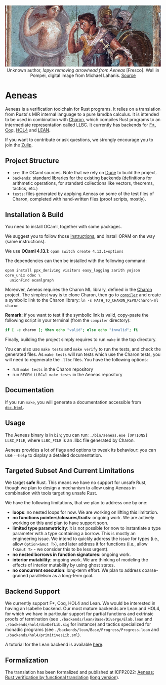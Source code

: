 <p><div style="text-align: center">
<img src="static/Aeneas.jpg"
     alt="Iapyx removing arrowhead from Aeneas" title="Iapyx removing arrowhead from Aeneas"
     style=""/>
<figcaption>
Unknown author, <i>Iapyx removing arrowhead from Aeneas</i> [Fresco].
Wall in Pompei, digital image from Michael Lahanis.
<a href="https://commons.wikimedia.org/w/index.php?curid=1357010">Source</a>
</figcaption>
</div></p>

# Aeneas

Aeneas is a verification toolchain for Rust programs.  It relies on a translation from Rusts's MIR
internal language to a pure lamdba calculus.  It is intended to be used in combination with
[Charon](https://github.com/AeneasVerif/charon), which compiles Rust programs to an intermediate
representation called LLBC. It currently has backends for [F\*](https://www.fstar-lang.org),
[Coq](https://coq.inria.fr/), [HOL4](https://hol-theorem-prover.org/) and [LEAN](https://leanprover.github.io/).

If you want to contribute or ask questions, we strongly encourage you to join the [Zulip](https://aeneas-verif.zulipchat.com/).

## Project Structure

- `src`: the OCaml sources. Note that we rely on [Dune](https://github.com/ocaml/dune)
  to build the project.
- `backends`: standard libraries for the existing backends (definitions for
   arithmetic operations, for standard collections like vectors, theorems, tactics, etc.)
- `tests`: files generated by applying Aeneas on some of the test files of Charon,
  completed with hand-written files (proof scripts, mostly).

## Installation & Build

You need to install OCaml, together with some packages.

We suggest you to follow those [instructions](https://ocaml.org/docs/install.html),
and install OPAM on the way (same instructions).

We use **OCaml 4.13.1**: `opam switch create 4.13.1+options`

The dependencies can then be installed with the following command:

```
opam install ppx_deriving visitors easy_logging zarith yojson core_unix odoc \
  unionFind ocamlgraph
```

Moreover, Aeneas requires the Charon ML library, defined in the
[Charon](https://github.com/AeneasVerif/charon) project.
The simplest way is to clone Charon, then go to [`compiler`](./compiler) and
create a symbolic link to the Charon library:
`ln -s PATH_TO_CHARON_REPO/charon-ml charon`

**Remark:** if you want to test if the symbolic link is valid, copy-paste the
following script in your terminal (from the `compiler` directory):
```bash
if [ -e charon ]; then echo "valid"; else echo "invalid"; fi
```

Finally, building the project simply requires to run `make` in the top
directory.

You can also use `make tests` and `make verify` to run the tests, and check
the generated files. As `make tests` will run tests which use the Charon tests,
you will need to regenerate the `.llbc` files. You have the following options:
- run `make tests` in the Charon repository
- run `REGEN_LLBC=1 make tests` in the Aeneas repository

## Documentation

If you run `make`, you will generate a documentation accessible from [`doc.html`](./doc.html).

## Usage

The Aeneas binary is in `bin`; you can run: `./bin/aeneas.exe [OPTIONS] LLBC_FILE`,
where `LLBC_FILE` is an .llbc file generated by Charon.

Aeneas provides a lot of flags and options to tweak its behaviour: you can use `--help`
to display a detailed documentation.

## Targeted Subset And Current Limitations

We target **safe** Rust. This means we have no support for unsafe Rust, though we plan to
design a mechanism to allow using Aeneas in combination with tools targeting unsafe Rust.

We have the following limitations, that we plan to address one by one:

- **loops**: no nested loops for now. We are working on lifting this limitation.
- **no functions pointers/closures/traits**: ongoing work. We are actively working on this
  and plan to have support soon.
- **limited type parametricity**: it is not possible for now to instantiate a type
  parameter with a type containing a borrow. This is mostly an engineering
  issue. We intend to quickly address the issue for types (i.e., allow `Option<&mut T>`),
  and later address it for functions (i.e., allow `f<&mut T>` - we consider this to
  be less urgent).
- **no nested borrows in function signatures**: ongoing work.
- **interior mutability**: ongoing work. We are thinking of modeling the effects of
  interior mutability by using ghost states.
- **no concurrent execution**: long-term effort. We plan to address coarse-grained
  parallelism as a long-term goal.

## Backend Support

We currently support F\*, Coq, HOL4 and Lean. We would be interested in having an Isabelle
backend. Our most mature backends are Lean and HOL4, for which we have in particular
support for partial functions and extrinsic proofs of termination (see
`./backends/lean/Base/Diverge/Elab.lean` and `./backends/hol4/divDefLib.sig` for instance)
and tactics specialized for monadic programs (see
`./backends/lean/Base/Progress/Progress.lean` and `./backends/hol4/primitivesLib.sml`).

A tutorial for the Lean backend is available [here](./tests/lean/Tutorial.lean).

## Formalization

The translation has been formalized and published at ICFP2022: [Aeneas: Rust
verification by functional
translation](https://dl.acm.org/doi/abs/10.1145/3547647)
([long version](https://arxiv.org/abs/2206.07185)).
